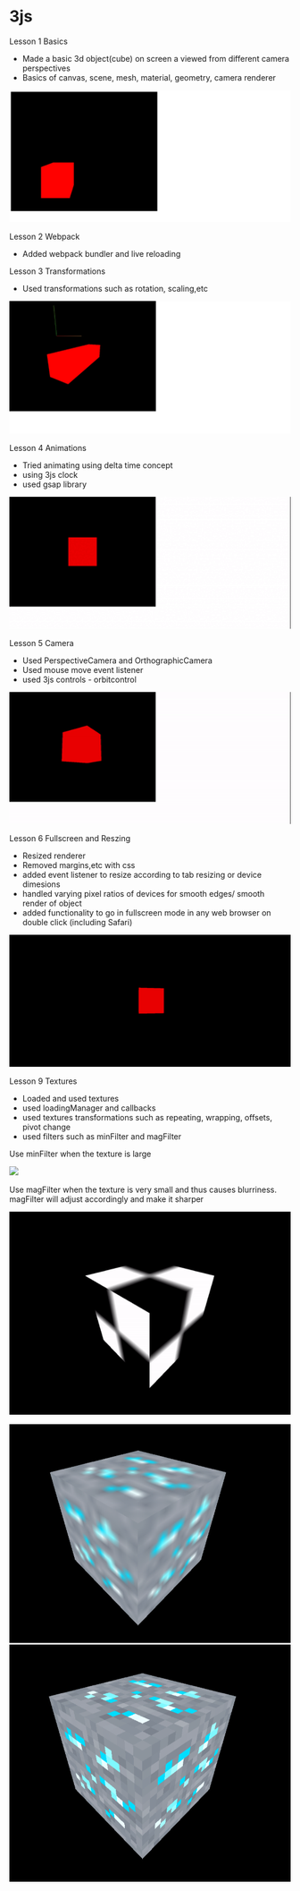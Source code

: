 # 3js

Lesson 1 Basics

* Made a basic 3d object(cube) on screen a viewed from different camera perspectives
* Basics of canvas, scene, mesh, material, geometry, camera renderer

![](https://github.com/aryan1519/3js/blob/main/gifs/Lesson%201%20Basics.png)

Lesson 2 Webpack

* Added webpack bundler and live reloading

Lesson 3 Transformations

* Used transformations such as rotation, scaling,etc

![](https://github.com/aryan1519/3js/blob/main/gifs/Lesson%203%20Transformations.png)

Lesson 4 Animations

* Tried animating using delta time concept
* using 3js clock
* used gsap library

![](https://github.com/aryan1519/3js/blob/main/gifs/Lesson%20%204%20Animations.gif)

Lesson 5 Camera

* Used PerspectiveCamera and OrthographicCamera 
* Used mouse move event listener
* used 3js controls - orbitcontrol

![](https://github.com/aryan1519/3js/blob/main/gifs/Lesson%205%20Camera.gif)

Lesson 6 Fullscreen and Reszing

* Resized renderer
* Removed margins,etc with css
* added event listener to resize according to tab resizing or device dimesions
* handled varying pixel ratios of devices for smooth edges/ smooth render of object
* added functionality to go in fullscreen mode in any web browser on double click (including Safari)

![](https://github.com/aryan1519/3js/blob/main/gifs/Lesson%206%20Fullscreen%20and%20Resizing.gif)

Lesson 9 Textures

* Loaded and used textures
* used loadingManager and callbacks
* used textures transformations such as repeating, wrapping, offsets, pivot change
* used filters such as minFilter and magFilter

Use minFilter when the texture is large 

![](https://github.com/aryan1519/3js/blob/main/gifs/Lesson%209%20No%20minFilter%20to%20minFilter.gif)

Use magFilter when the texture is very small and thus causes blurriness. magFilter will adjust accordingly and make it sharper

![](https://github.com/aryan1519/3js/blob/main/gifs/Lesson%209%20No%20magFilter%20to%20magFilter.gif)

![](https://github.com/aryan1519/3js/blob/main/gifs/Lesson%209%20no_mag.PNG) ![](https://github.com/aryan1519/3js/blob/main/gifs/Lesson%209%20magfilter.PNG)
